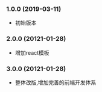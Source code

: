 ### 1.0.0 (2019-03-11)
* 初始版本

### 2.0.0 (20121-01-28)
* 增加react模板

### 3.0.0 (20121-01-28)
* 整体改版,增加完善的前端开发体系